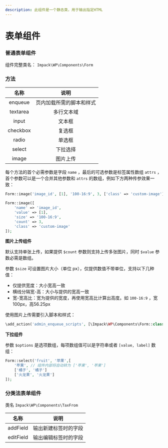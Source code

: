 ```yaml
---
description: 此组件是一个静态类，用于输出指定HTML
---
```


# 表单组件

### 普通表单组件

组件完整类名： `Impack\WP\Components\Form`&#x20;

### 方法

|    名称    |      说明      |
| :------: | :----------: |
|  enqueue | 页内加载所需的脚本和样式 |
| textarea |     多行文本域    |
|   input  |      文本框     |
| checkbox |      复选框     |
|   radio  |      单选框     |
|  select  |     下拉选择     |
|   image  |     图片上传     |

每个方法的首个必需参数是字段 `name` ，最后的可选参数是标签属性数组 `attrs` ， 首个参数可以是一个合并其他参数和 `attrs` 的数组，例如下方两种传参效果一致：

```php
Form::image('image_id', [1], '100-16:9', 3, ['class' => 'custom-image']);

Form::image([
    'name' => 'image_id',
    'value' => [1],
    'size' => '100-16:9',
    'count' => 3,
    'class' => 'custom-image'
]);
```

**图片上传组件**

默认支持单张上传，如果提供 `$count` 参数则支持上传多张图片，同时 `$value` 参数必需是数组。

参数 `$size` 可设置图片大小（单位 px），仅提供数值不带单位，支持以下几种值：

* 仅提供宽度：大小宽高一致
* 横线分隔宽-高：大小与提供的宽高一致
* 宽-宽高比：宽为提供的宽度，再使用宽高比计算出高度。如 `100-16:9` ，宽100px，高56.25px

使用图片上传需要引入脚本和样式：

```php
\add_action('admin_enqueue_scripts', [\Impack\WP\Components\Form::class, 'enqueue']);
```

**下拉组件**

参数 `$options` 是选项数组，每项数组值可以是字符串或者 `[value, label]` 数组：

```php
Form::select('fruit', '苹果',[
    '苹果', // 组件内部将自动转为 ['苹果', '苹果']
    ['橘子', '橘子']
    ['火龙果', '火龙果']
]);
```

### 分类法表单组件

类名 `Impack\WP\Components\TaxFrom`

|     名称    |     说明     |
| :-------: | :--------: |
|  addField | 输出新建标签时的字段 |
| editField | 输出编辑标签时的字段 |

####
